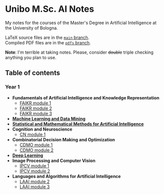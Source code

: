 # Unibo M.Sc. AI Notes

My notes for the courses of the Master's Degree in Artificial Intelligence at the University of Bologna.

LaTeX source files are in the [`main` branch](https://github.com/NotXia/unibo-ai-notes/tree/main).\
Compiled PDF files are in the [`pdfs` branch](https://github.com/NotXia/unibo-ai-notes/tree/pdfs).

**Note**: I'm terrible at taking notes. Please, consider ~~double~~ triple checking anything you plan to use.

## Table of contents

### Year 1
- **Fundamentals of Artificial Intelligence and Knowledge Representation**
   - [FAIKR module 1](https://github.com/NotXia/unibo-ai-notes/blob/pdfs/fundamentals-of-ai-and-kr/module1/faikr1.pdf)
   - [FAIKR module 2](https://github.com/NotXia/unibo-ai-notes/blob/pdfs/fundamentals-of-ai-and-kr/module2/faikr2.pdf)
   - [FAIKR module 3](https://github.com/NotXia/unibo-ai-notes/blob/pdfs/fundamentals-of-ai-and-kr/module3/faikr3.pdf)
- [**Machine Learning and Data Mining**](https://github.com/NotXia/unibo-ai-notes/blob/pdfs/machine-learning-and-data-mining/dm-ml.pdf)
- [**Statistical and Mathematical Methods for Artificial Intelligence**](https://github.com/NotXia/unibo-ai-notes/blob/pdfs/statistical-and-mathematical-methods-for-ai/smm.pdf)
- **Cognition and Neuroscience**
   - [CN module 1](https://github.com/NotXia/unibo-ai-notes/blob/pdfs/cognition-and-neuroscience/module1/cn1.pdf)
- **Combinatorial Decision Making and Optimization**
   - [CDMO module 1](https://github.com/NotXia/unibo-ai-notes/blob/pdfs/combinatorial-decision-making-and-optimization/module1/cdmo1.pdf)
   - [CDMO module 2](https://github.com/NotXia/unibo-ai-notes/blob/pdfs/combinatorial-decision-making-and-optimization/module2/cdmo2.pdf)
- [**Deep Learning**](https://github.com/NotXia/unibo-ai-notes/blob/pdfs/deep-learning/dl.pdf)
- **Image Processing and Computer Vision**
   - [IPCV module 1](https://github.com/NotXia/unibo-ai-notes/blob/pdfs/image-processing-and-computer-vision/module1/ipcv1.pdf)
   - [IPCV module 2](https://github.com/NotXia/unibo-ai-notes/blob/pdfs/image-processing-and-computer-vision/module2/ipcv2.pdf)
- **Languages and Algorithms for Artificial Intelligence**
   - [LAAI module 2](https://github.com/NotXia/unibo-ai-notes/blob/pdfs/languages-and-algorithms-for-ai/module2/laai2.pdf)
   - [LAAI module 3](https://github.com/NotXia/unibo-ai-notes/blob/pdfs/languages-and-algorithms-for-ai/module3/laai3.pdf)
